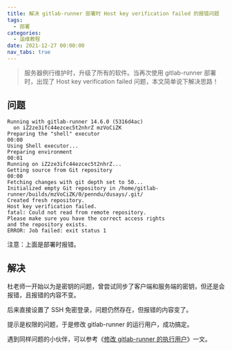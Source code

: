 ```yaml
---
title: 解决 gitlab-runner 部署时 Host key verification failed 的报错问题
tags:
  - 部署
categories:
  - 运维教程
date: 2021-12-27 00:00:00
nav_tabs: true
---
```


> 服务器例行维护时，升级了所有的软件。当再次使用 gitlab-runner 部署时，出现了 Host key verification failed 问题，本文简单说下解决思路！

<!-- more -->

## 问题

```
Running with gitlab-runner 14.6.0 (5316d4ac)
  on iZ2ze3ifc44ezcec5t2nhrZ mzVoCiZK
Preparing the "shell" executor
00:00
Using Shell executor...
Preparing environment
00:01
Running on iZ2ze3ifc44ezcec5t2nhrZ...
Getting source from Git repository
00:00
Fetching changes with git depth set to 50...
Initialized empty Git repository in /home/gitlab-runner/builds/mzVoCiZK/0/penndu/dusays/.git/
Created fresh repository.
Host key verification failed.
fatal: Could not read from remote repository.
Please make sure you have the correct access rights
and the repository exists.
ERROR: Job failed: exit status 1
```

注意：上面是部署时报错。

## 解决

杜老师一开始以为是密钥的问题，曾尝试同步了客户端和服务端的密钥，但还是会报错，且报错的内容不变。

后来直接设置了 SSH 免密登录，问题仍然存在，但报错的内容变了。

提示是权限的问题，于是修改 gitlab-runner 的运行用户，成功搞定。

遇到同样问题的小伙伴，可以参考《[修改 gitlab-runner 的执行用户](https://dusays.com/393/)》一文。
